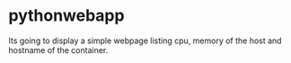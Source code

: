 # pythonwebapp

Its going to display a simple webpage listing cpu, memory of the host and hostname of the container. 
